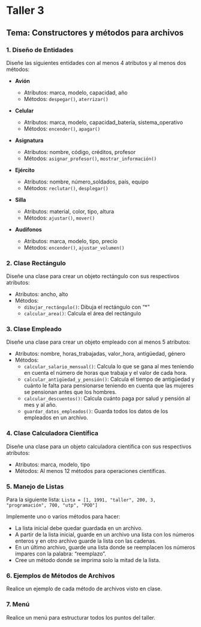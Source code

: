 # Taller 3

## Tema: Constructores y métodos para archivos

### 1. Diseño de Entidades

Diseñe las siguientes entidades con al menos 4 atributos y al menos dos métodos:

- **Avión**
    - Atributos: marca, modelo, capacidad, año
    - Métodos: `despegar()`, `aterrizar()`

- **Celular**
    - Atributos: marca, modelo, capacidad_batería, sistema_operativo
    - Métodos: `encender()`, `apagar()`

- **Asignatura**
    - Atributos: nombre, código, créditos, profesor
    - Métodos: `asignar_profesor()`, `mostrar_información()`

- **Ejército**
    - Atributos: nombre, número_soldados, país, equipo
    - Métodos: `reclutar()`, `desplegar()`

- **Silla**
    - Atributos: material, color, tipo, altura
    - Métodos: `ajustar()`, `mover()`

- **Audífonos**
    - Atributos: marca, modelo, tipo, precio
    - Métodos: `encender()`, `ajustar_volumen()`

### 2. Clase Rectángulo

Diseñe una clase para crear un objeto rectángulo con sus respectivos atributos:

- Atributos: ancho, alto
- Métodos:
    - `dibujar_rectángulo()`: Dibuja el rectángulo con “*”
    - `calcular_area()`: Calcula el área del rectángulo

### 3. Clase Empleado

Diseñe una clase para crear un objeto empleado con al menos 5 atributos:

- Atributos: nombre, horas_trabajadas, valor_hora, antigüedad, género
- Métodos:
    - `calcular_salario_mensual()`: Calcula lo que se gana al mes teniendo en cuenta el número de horas que trabaja y el valor de cada hora.
    - `calcular_antigüedad_y_pensión()`: Calcula el tiempo de antigüedad y cuánto le falta para pensionarse teniendo en cuenta que las mujeres se pensionan antes que los hombres.
    - `calcular_descuentos()`: Calcula cuánto paga por salud y pensión al mes y al año.
    - `guardar_datos_empleados()`: Guarda todos los datos de los empleados en un archivo.

### 4. Clase Calculadora Científica

Diseñe una clase para un objeto calculadora científica con sus respectivos atributos:

- Atributos: marca, modelo, tipo
- Métodos: Al menos 12 métodos para operaciones científicas.

### 5. Manejo de Listas

Para la siguiente lista:
`Lista = [1, 1991, "taller", 200, 3, "programación", 700, "utp", "POO"]`

Implemente uno o varios métodos para hacer:

- La lista inicial debe quedar guardada en un archivo.
- A partir de la lista inicial, guarde en un archivo una lista con los números enteros y en otro archivo guarde la lista con las cadenas.
- En un último archivo, guarde una lista donde se reemplacen los números impares con la palabra: “reemplazo”.
- Cree un método donde se imprima solo la mitad de la lista.

### 6. Ejemplos de Métodos de Archivos

Realice un ejemplo de cada método de archivos visto en clase.

### 7. Menú

Realice un menú para estructurar todos los puntos del taller.
